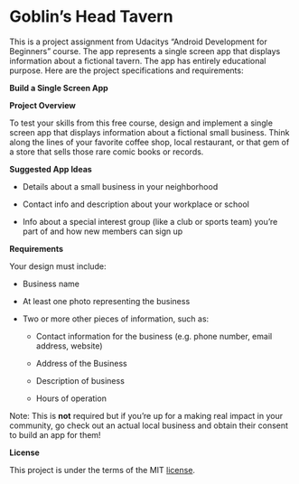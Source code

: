 Goblin’s Head Tavern
====================

This is a project assignment from Udacitys “Android Development for Beginners”
course. The app represents a single screen app that displays information about a
fictional tavern. The app has entirely educational purpose. Here are the project
specifications and requirements:

**Build a Single Screen App**

**Project Overview**

To test your skills from this free course, design and implement a single screen
app that displays information about a fictional small business. Think along the
lines of your favorite coffee shop, local restaurant, or that gem of a store
that sells those rare comic books or records.

**Suggested App Ideas**

-   Details about a small business in your neighborhood

-   Contact info and description about your workplace or school

-   Info about a special interest group (like a club or sports team) you’re part
    of and how new members can sign up

**Requirements**

Your design must include:

-   Business name

-   At least one photo representing the business

-   Two or more other pieces of information, such as:

    -   Contact information for the business (e.g. phone number, email address,
        website)

    -   Address of the Business

    -   Description of business

    -   Hours of operation

Note: This is **not** required but if you’re up for a making real impact in your
community, go check out an actual local business and obtain their consent to
build an app for them!

**License**

This project is under the terms of the MIT [license](https://github.com/KostaDinkov/GoblinsHead/blob/master/license.md).
